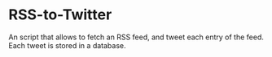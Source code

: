 # RSS-to-Twitter
An script that allows to fetch an RSS feed, and tweet each entry of the feed. Each tweet is stored in a database.
